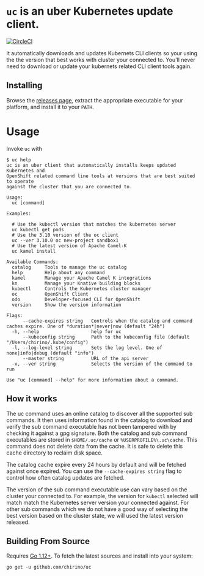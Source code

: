 # `uc` is an uber Kubernetes update client.

[![CircleCI](https://circleci.com/gh/chirino/uc.svg?style=svg)](https://circleci.com/gh/chirino/uc)

It automatically downloads and updates Kubernets CLI clients so your using the the version that
best works with cluster your connected to.  You'll never need to download or update your kubernets 
related CLI client tools again.

## Installing

Browse the [releases page](https://github.com/chirino/uc/releases), extract the appropriate executable
for your platform, and install it to your `PATH`.

# Usage

Invoke `uc` with 

    $ uc help
    uc is an uber client that automatically installs keeps updated Kubernetes and 
    OpenShift related command line tools at versions that are best suited to operate 
    against the cluster that you are connected to.
    
    Usage:
      uc [command]
    
    Examples:
    
      # Use the kubectl version that matches the kubernetes server
      uc kubectl get pods
      # Use the 3.10 version of the oc client
      uc --ver 3.10.0 oc new-project sandbox1
      # Use the latest version of Apache Camel-K
      uc kamel install
    
    Available Commands:
      catalog     Tools to manage the uc catalog
      help        Help about any command
      kamel       Manage your Apache Camel K integrations
      kn          Manage your Knative building blocks
      kubectl     Controls the Kubernetes cluster manager
      oc          OpenShift Client
      odo         Developer-focused CLI for OpenShift
      version     Show the version information
    
    Flags:
          --cache-expires string   Controls when the catalog and command caches expire. One of *duration*|never|now (default "24h")
      -h, --help                   help for uc
          --kubeconfig string      Path to the kubeconfig file (default "/Users/chirino/.kube/config")
      -l, --log-level string       Sets the log level. One of none|info|debug (default "info")
          --master string          URL of the api server
      -v, --ver string             Selects the version of the command to run
    
    Use "uc [command] --help" for more information about a command.


## How it works

The uc command uses an online catalog to discover all the supported sub commands.  It then uses
information found in the catalog to download and verify the sub command executable has not been
tampered with by checking it against a gpg signature.  Both the catalog and sub command executables
are stored in `$HOME/.uc/cache` or `%USERPROFILE%\.uc\cache`.  This command does not delete data 
from the cache.  It is safe to delete this cache directory to reclaim disk space.

The catalog cache expire every 24 hours by default and will be fetched against once expired.  You can use
the `--cache-expires string` flag to control how often catalog updates are fetched.

The version of the sub command executable use can vary based on the cluster your connected to.  For example,
the version for `kubectl` selected will match match the Kubernetes server version your connected against.  For 
other sub commands which we do not have a good way of selecting the best version based on the cluster
state, we will used the latest version released.

## Building From Source

Requires [Go 1.12+](https://golang.org/dl/).  To fetch the latest sources and install into your system:

    go get -u github.com/chirino/uc

